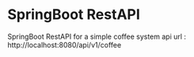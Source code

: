 # SpringBoot RestAPI
SpringBoot RestAPI for a simple coffee system
api url : http://localhost:8080/api/v1/coffee

